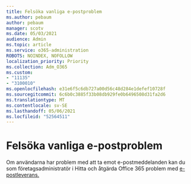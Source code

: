 ```yaml
---
title: Felsöka vanliga e-postproblem
ms.author: pebaum
author: pebaum
manager: scotv
ms.date: 05/03/2021
audience: Admin
ms.topic: article
ms.service: o365-administration
ROBOTS: NOINDEX, NOFOLLOW
localization_priority: Priority
ms.collection: Adm_O365
ms.custom:
- "11135"
- "3100010"
ms.openlocfilehash: e31e6f5c6db727a00d56c48d284e1defef10728f
ms.sourcegitcommit: 6c6b0c3885f33b08db929fe0b6496508d31fa2d6
ms.translationtype: MT
ms.contentlocale: sv-SE
ms.lasthandoff: 05/06/2021
ms.locfileid: "52564511"
---
```

# <a name="troubleshooting-common-email-receiving-issues"></a>Felsöka vanliga e-postproblem

Om användarna har problem med att ta emot e-postmeddelanden kan du som företagsadministratör i Hitta och åtgärda Office 365 problem med [e-postleverans.](https://docs.microsoft.com/exchange/troubleshoot/email-delivery/email-delivery-issues)